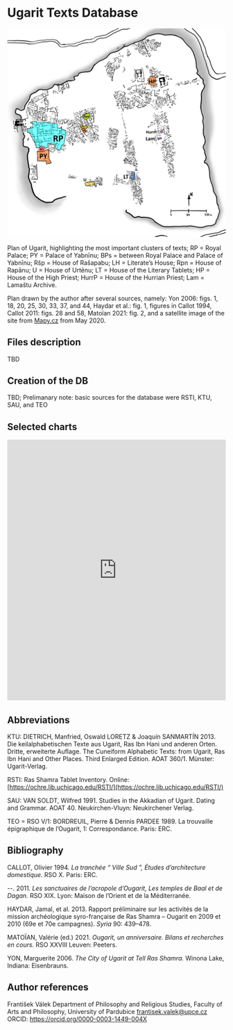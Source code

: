 # Ugarit Texts Database

![Plan of the "Archives" of Ugarit](https://github.com/valekfrantisek/DigitalReligion-Ugarit/blob/main/images/Ugarit-main_clusters_of_texts.png)

Plan of Ugarit, highlighting the most important clusters of texts; RP = Royal Palace; PY = Palace of Yabnīnu; BPs = between Royal Palace and Palace of Yabnīnu; Ršp = House of Rašapabu; LH = Literate’s House; Rpn = House of Rapānu; U = House of Urtēnu; LT = House of the Literary Tablets; HP = House of the High Priest; HurrP = House of the Hurrian Priest; Lam = Lamaštu Archive.

Plan drawn by the author after several sources, namely: Yon 2006: figs. 1, 18, 20, 25, 30, 33, 37, and 44, Haydar et al.: fig. 1, figures in Callot 1994, Callot 2011: figs. 28 and 58, Matoïan 2021: fig. 2, and a satellite image of the site from [Mapy.cz](https://mapy.cz/) from May 2020.

## Files description

TBD

## Creation of the DB

TBD; Prelimanary note: basic sources for the database were RSTI, KTU, SAU, and TEO

## Selected charts

<iframe src="https://public.flourish.studio/visualisation/16943986/" frameborder="0" scrolling="no" style="width: 100%; height: 600px;"></iframe>

## Abbreviations

KTU:    DIETRICH, Manfried, Oswald LORETZ & Joaquín SANMARTÍN 2013. Die keilalphabetischen Texte aus Ugarit, Ras Ibn Hani und anderen Orten. Dritte, erweiterte Auflage. The Cuneiform Alphabetic Texts: from Ugarit, Ras Ibn Hani and Other Places. Third Enlarged Edition. AOAT 360/1. Münster: Ugarit-Verlag.

RSTI:   Ras Shamra Tablet Inventory. Online: [https://ochre.lib.uchicago.edu/RSTI/](https://ochre.lib.uchicago.edu/RSTI/)

SAU:	VAN SOLDT, Wilfred 1991. Studies in the Akkadian of Ugarit. Dating and Grammar. AOAT 40. Neukirchen-Vluyn: Neukirchener Verlag.

TEO = RSO V/1:  BORDREUIL, Pierre & Dennis PARDEE 1989. La trouvaille épigraphique de l’Ougarit, 1: Correspondance. Paris: ERC.


## Bibliography

CALLOT, Olivier 1994. *La tranchée “ Ville Sud ”, Études d’architecture domestique.* RSO X. Paris: ERC.

--. 2011. *Les sanctuaires de l’acropole d’Ougarit, Les temples de Baal et de Dagan.* RSO XIX. Lyon: Maison de l’Orient et de la Méditerranée.

HAYDAR, Jamal, et al. 2013. Rapport préliminaire sur les activités de la mission archéologique syro-française de Ras Shamra – Ougarit en 2009 et 2010 (69e et 70e campagnes). *Syria* 90: 439–478.

MATOÏAN, Valérie (ed.) 2021. *Ougarit, un anniversaire. Bilans et recherches en cours.* RSO XXVIII Leuven: Peeters.

YON, Marguerite 2006. *The City of Ugarit at Tell Ras Shamra.* Winona Lake, Indiana: Eisenbrauns.

## Author references

František Válek
Department of Philosophy and Religious Studies, Faculty of Arts and Philosophy, University of Pardubice
frantisek.valek@upce.cz
ORCID: https://orcid.org/0000-0003-1449-004X 
